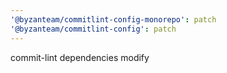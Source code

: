 ```yaml
---
'@byzanteam/commitlint-config-monorepo': patch
'@byzanteam/commitlint-config': patch
---
```


commit-lint dependencies modify
